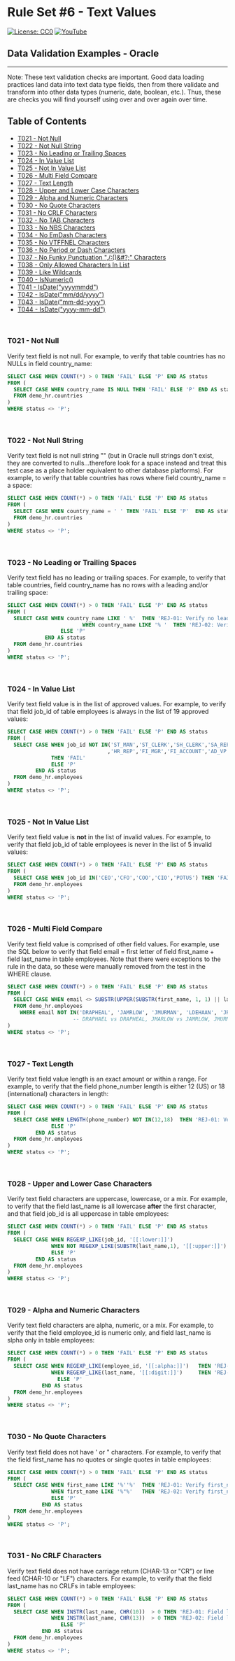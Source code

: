 # Rule Set #6 - Text Values
[![License: CC0](https://img.shields.io/badge/License-CC0-red)](LICENSE "Creative Commons Zero License by DataResearchLabs (effectively = Public Domain")
[![YouTube](https://img.shields.io/badge/YouTube-DataResearchLabs-brightgreen)](http://www.DataResearchLabs.com)
## Data Validation Examples - Oracle

---

Note: These text validation checks are important.  Good data loading practices land data into text data type fields, then from there validate and transform into other data types (numeric, date, boolean, etc.).  Thus, these are checks you will find yourself using over and over again over time.


## Table of Contents
 - <a href="#t021">T021 - Not Null</a>
 - <a href="#t022">T022 - Not Null String</a>
 - <a href="#t023">T023 - No Leading or Trailing Spaces</a>
 - <a href="#t024">T024 - In Value List</a>
 - <a href="#t025">T025 - Not In Value List</a>
 - <a href="#t026">T026 - Multi Field Compare</a>
 - <a href="#t027">T027 - Text Length</a>
 - <a href="#t028">T028 - Upper and Lower Case Characters</a>
 - <a href="#t029">T029 - Alpha and Numeric Characters</a>
 - <a href="#t030">T030 - No Quote Characters</a>
 - <a href="#t031">T031 - No CRLF Characters</a>
 - <a href="#t032">T032 - No TAB Characters</a>
 - <a href="#t033">T033 - No NBS Characters</a>
 - <a href="#t034">T034 - No EmDash Characters</a>
 - <a href="#t035">T035 - No VTFFNEL Characters</a>
 - <a href="#t036">T036 - No Period or Dash Characters</a>
 - <a href="#t037">T037 - No Funky Punctuation ",/:()&#?;" Characters</a>
 - <a href="#t038">T038 - Only Allowed Characters In List</a>
 - <a href="#t039">T039 - Like Wildcards</a>
 - <a href="#t040">T040 - IsNumeric()</a>
 - <a href="#t041">T041 - IsDate("yyyymmdd")</a>
 - <a href="#t042">T042 - IsDate("mm/dd/yyyy")</a>
 - <a href="#t043">T043 - IsDate("mm-dd-yyyy")</a>
 - <a href="#t044">T044 - IsDate("yyyy-mm-dd")</a>
<br>


<a id="t021" class="anchor" href="#t021" aria-hidden="true"> </a>
### T021 - Not Null
Verify text field is not null.  For example, to verify that table countries has no NULLs in field country_name:
```sql
SELECT CASE WHEN COUNT(*) > 0 THEN 'FAIL' ELSE 'P' END AS status
FROM (
  SELECT CASE WHEN country_name IS NULL THEN 'FAIL' ELSE 'P' END AS status
  FROM demo_hr.countries
)
WHERE status <> 'P';
```
<br>

<a id="t022" class="anchor" href="#t022" aria-hidden="true"> </a>
### T022 - Not Null String
Verify text field is not null string "" (but in Oracle null strings don't exist, they are converted to nulls...therefore look for a space instead and treat this test case as a place holder equivalent to other database platforms).  For example, to verify that table countries has rows where field country_name = a space:
```sql
SELECT CASE WHEN COUNT(*) > 0 THEN 'FAIL' ELSE 'P' END AS status
FROM (
  SELECT CASE WHEN country_name = ' ' THEN 'FAIL' ELSE 'P'  END AS status
  FROM demo_hr.countries
)
WHERE status <> 'P';
```
<br>


<a id="t023" class="anchor" href="#t023" aria-hidden="true"> </a>
### T023 - No Leading or Trailing Spaces
Verify text field has no leading or trailing spaces.  For example, to verify that table countries, field country_name has no rows with a leading and/or trailing space:
```sql
SELECT CASE WHEN COUNT(*) > 0 THEN 'FAIL' ELSE 'P' END AS status
FROM (
  SELECT CASE WHEN country_name LIKE ' %'  THEN 'REJ-01: Verify no leading space at country_name|exp=noLeadSpace|act=''' || country_name ||''''
          				WHEN country_name LIKE '% '  THEN 'REJ-02: Verify no trailing space at country_name|exp=noTrailingSpace|act=''' || country_name ||''''
    	         ELSE 'P'
    	    END AS status
  FROM demo_hr.countries
)
WHERE status <> 'P';
```
<br>


<a id="t024" class="anchor" href="#t024" aria-hidden="true"> </a>
### T024 - In Value List
Verify text field value is in the list of approved values.  For example, to verify that field job_id of table employees is always in the list of 19 approved values:
```sql
SELECT CASE WHEN COUNT(*) > 0 THEN 'FAIL' ELSE 'P' END AS status
FROM (
  SELECT CASE WHEN job_id NOT IN('ST_MAN','ST_CLERK','SH_CLERK','SA_REP','SA_MAN','PU_CLERK','PR_REP','MK_REP','MK_MAN','IT_PROG'
                                ,'HR_REP','FI_MGR','FI_ACCOUNT','AD_VP','AD_PRES','AD_ASST','AC_MGR','AC_ACCOUNT','PU_MAN')
              THEN 'FAIL'
              ELSE 'P'
         END AS status
  FROM demo_hr.employees
)
WHERE status <> 'P';
```
<br>


<a id="t025" class="anchor" href="#t025" aria-hidden="true"> </a>
### T025 - Not In Value List
Verify text field value is **not** in the list of invalid values.  For example, to verify that field job_id of table employees is never in the list of 5 invalid values:
```sql
SELECT CASE WHEN COUNT(*) > 0 THEN 'FAIL' ELSE 'P' END AS status
FROM (
  SELECT CASE WHEN job_id IN('CEO','CFO','COO','CIO','POTUS') THEN 'FAIL'  ELSE 'P'  END AS status
  FROM demo_hr.employees
)
WHERE status <> 'P';
```
<br>


<a id="t026" class="anchor" href="#t026" aria-hidden="true"> </a>
### T026 - Multi Field Compare
Verify text field value is comprised of other field values.  For example, use the SQL below to verify that field email = first letter of field first_name + field last_name in table employees.  Note that there were exceptions to the rule in the data, so these were manually removed from the test in the WHERE clause.
```sql
SELECT CASE WHEN COUNT(*) > 0 THEN 'FAIL' ELSE 'P' END AS status
FROM (
  SELECT CASE WHEN email <> SUBSTR(UPPER(SUBSTR(first_name, 1, 1) || last_name), 1, 8) THEN 'FAIL' ELSE 'P' END AS status
  FROM demo_hr.employees
  	WHERE email NOT IN('DRAPHEAL', 'JAMRLOW', 'JMURMAN', 'LDEHAAN', 'JRUSSEL', 'TJOLSON')  
  	                 -- DRAPHAEL vs DRAPHEAL, JMARLOW vs JAMRLOW, JMURMAN vs JURMAN, LDE HAAN VS LDEHAAN, JRUSSELL vs JRUSSEL, TOLSON vs TJOLSON 
)
WHERE status <> 'P';
```
<br>


<a id="t027" class="anchor" href="#t027" aria-hidden="true"> </a>
### T027 - Text Length
Verify text field value length is an exact amount or within a range.  For example, to verify that the field phone_number length is either 12 (US) or 18 (international) characters in length:
```sql
SELECT CASE WHEN COUNT(*) > 0 THEN 'FAIL' ELSE 'P' END AS status
FROM (
  SELECT CASE WHEN LENGTH(phone_number) NOT IN(12,18)  THEN 'REJ-01: Verify phone_number length is allowed|exp=12,18|act=' || LENGTH(phone_number)
              ELSE 'P'
         END AS status
  FROM demo_hr.employees
)
WHERE status <> 'P';
```
<br>


<a id="t028" class="anchor" href="#t028" aria-hidden="true"> </a>
### T028 - Upper and Lower Case Characters
Verify text field characters are uppercase, lowercase, or a mix.  For example, to verify that the field last_name is all lowercase **after** the first character, and that field job_id is all uppercase in table employees:
```sql
SELECT CASE WHEN COUNT(*) > 0 THEN 'FAIL' ELSE 'P' END AS status
FROM (
  SELECT CASE WHEN REGEXP_LIKE(job_id, '[[:lower:]]')                  THEN 'REJ-01: Verify job_id does not contain lower case characters|exp=ucase|act=' || job_id
              WHEN NOT REGEXP_LIKE(SUBSTR(last_name,1), '[[:upper:]]') THEN 'REJ-02: Verify last_name after first char is all lower case|exp=lcase|act=' || last_name 
              ELSE 'P'
         END AS status
  FROM demo_hr.employees
)
WHERE status <> 'P';
```
<br>


<a id="t029" class="anchor" href="#t029" aria-hidden="true"> </a>
### T029 - Alpha and Numeric Characters
Verify text field characters are alpha, numeric, or a mix.  For example, to verify that the field employee_id is numeric only, and field last_name is slpha only in table employees:
```sql
SELECT CASE WHEN COUNT(*) > 0 THEN 'FAIL' ELSE 'P' END AS status
FROM (
  SELECT CASE WHEN REGEXP_LIKE(employee_id, '[[:alpha:]]')   THEN 'REJ-01: Verify employee_id does not contain alpha characters|exp=no-alphas|act=' || EMPLOYEE_ID
              WHEN REGEXP_LIKE(last_name, '[[:digit:]]')     THEN 'REJ-02: Verify last_name does not contain numeric digits|exp=no-digits|act=' || LAST_NAME 
 	            ELSE 'P'
 	       END AS status
  FROM demo_hr.employees
)
WHERE status <> 'P';
```
<br>


<a id="t030" class="anchor" href="#t030" aria-hidden="true"> </a>
### T030 - No Quote Characters
Verify text field does not have ' or " characters.  For example, to verify that the field first_name has no quotes or single quotes in table employees:
```sql
SELECT CASE WHEN COUNT(*) > 0 THEN 'FAIL' ELSE 'P' END AS status
FROM (
  SELECT CASE WHEN first_name LIKE '%''%'  THEN 'REJ-01: Verify first_name does not contain single quote characters|exp=none|act=' || first_name
              WHEN first_name LIKE '%"%'   THEN 'REJ-02: Verify first_name does not contain quotation characters|exp=none|act=' || first_name
              ELSE 'P'
 	       END AS status
  FROM demo_hr.employees
)
WHERE status <> 'P';
```
<br>


<a id="t031" class="anchor" href="#t031" aria-hidden="true"> </a>
### T031 - No CRLF Characters
Verify text field does not have carriage return (CHAR-13 or "CR") or line feed (CHAR-10 or "LF") characters.  For example, to verify that the field last_name has no CRLFs in table employees:
```sql
SELECT CASE WHEN COUNT(*) > 0 THEN 'FAIL' ELSE 'P' END AS status
FROM (
  SELECT CASE WHEN INSTR(last_name, CHR(10))  > 0 THEN 'REJ-01: Field last_name has a Line Feed (CHR-10)|exp=none|act=at position ' || CAST(INSTR(last_name, CHR(10)) AS VARCHAR2(4))
              WHEN INSTR(last_name, CHR(13))  > 0 THEN 'REJ-02: Field last_name has a Carriage Return (CHR-13)|exp=none|act=at position ' || CAST(INSTR(last_name, CHR(13)) AS VARCHAR2(4))
    	         ELSE 'P'
 	       END AS status
  FROM demo_hr.employees
)
WHERE status <> 'P';
```
<br>


